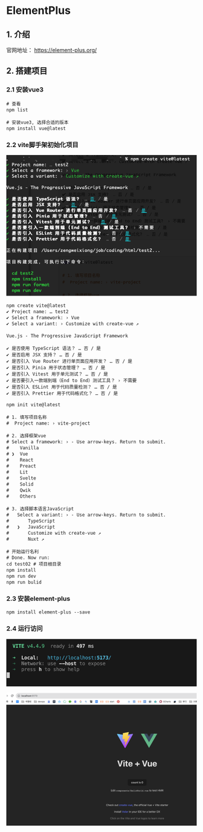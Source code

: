# ElementPlus

## 1. 介绍

官网地址： https://element-plus.org/



## 2. 搭建项目

### 2.1 安装vue3

```shell
# 查看
npm list

# 安装vue3, 选择合适的版本
npm install vue@latest
```



### 2.2 vite脚手架初始化项目

![image-20231130174246362](images/image-20231130174246362.png)

```shell
npm create vite@latest
✔ Project name: … test2
✔ Select a framework: › Vue
✔ Select a variant: › Customize with create-vue ↗

Vue.js - The Progressive JavaScript Framework

✔ 是否使用 TypeScript 语法？ … 否 / 是
✔ 是否启用 JSX 支持？ … 否 / 是
✔ 是否引入 Vue Router 进行单页面应用开发？ … 否 / 是
✔ 是否引入 Pinia 用于状态管理？ … 否 / 是
✔ 是否引入 Vitest 用于单元测试？ … 否 / 是
✔ 是否要引入一款端到端（End to End）测试工具？ › 不需要
✔ 是否引入 ESLint 用于代码质量检测？ … 否 / 是
✔ 是否引入 Prettier 用于代码格式化？ … 否 / 是
```



```shell
npm init vite@latest

# 1. 填写项目名称
#  Project name: › vite-project 

# 2. 选择框架vue
# Select a framework: › - Use arrow-keys. Return to submit. 
#    Vanilla
# ❯  Vue
#    React
#    Preact
#    Lit
#    Svelte
#    Solid
#    Qwik
#    Others

# 3. 选择脚本语言JavaScript
#	Select a variant: › - Use arrow-keys. Return to submit.
#	    TypeScript
#	❯   JavaScript
#	    Customize with create-vue ↗
#	    Nuxt ↗

# 开始运行名利
# Done. Now run:
cd test02 # 项目根目录
npm install
npm run dev
npm run bulid
```



### 2.3 安装element-plus

```shell
npm install element-plus --save
```



### 2.4 运行访问

![image-20230908214927982](images/image-20230908214927982.png)



<img src="images/image-20230908214944295.png" alt="image-20230908214944295" style="zoom:50%;" />



















































